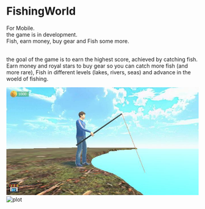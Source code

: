 # FishingWorld
For Mobile. <br/>
the game is in development. <br/>
Fish, earn money, buy gear and Fish some more. <br/> <br/>

the goal of the game is to earn the highest score, achieved by catching fish. <br/>
Earn money and royal stars to buy gear so you can catch more fish (and more rare), Fish in different levels (lakes, rivers, seas) and advance in the woeld of fishing.

![plot](Assets/Recordings/image_007_0059.JPG)
![plot](FishingWorld/Assets/Recordings/image_007_0043.jpg)
